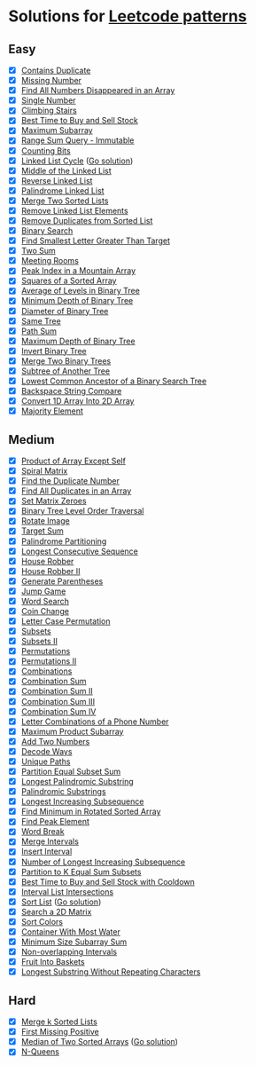 # Solutions for [Leetcode patterns](https://seanprashad.com/leetcode-patterns/)

## Easy
- [x] [Contains Duplicate](https://leetcode.com/problems/contains-duplicate/)
- [x] [Missing Number](https://leetcode.com/problems/missing-number/)
- [x] [Find All Numbers Disappeared in an Array](https://leetcode.com/problems/find-all-numbers-disappeared-in-an-array/)
- [x] [Single Number](https://leetcode.com/problems/single-number/)
- [x] [Climbing Stairs](https://leetcode.com/problems/climbing-stairs/)
- [x] [Best Time to Buy and Sell Stock](https://leetcode.com/problems/best-time-to-buy-and-sell-stock/)
- [x] [Maximum Subarray](https://leetcode.com/problems/maximum-subarray/)
- [x] [Range Sum Query - Immutable](https://leetcode.com/problems/range-sum-query-immutable/)
- [x] [Counting Bits](https://leetcode.com/problems/counting-bits/)
- [x] [Linked List Cycle](https://leetcode.com/problems/linked-list-cycle/) ([Go solution](https://github.com/devbackend/go-leetcode/blob/master/pkg/easy/linked_list_cycle.go))
- [x] [Middle of the Linked List](https://leetcode.com/problems/middle-of-the-linked-list/)
- [x] [Reverse Linked List](https://leetcode.com/problems/reverse-linked-list/)
- [x] [Palindrome Linked List](https://leetcode.com/problems/palindrome-linked-list/)
- [x] [Merge Two Sorted Lists](https://leetcode.com/problems/merge-two-sorted-lists/)
- [x] [Remove Linked List Elements](https://leetcode.com/problems/remove-linked-list-elements/)
- [x] [Remove Duplicates from Sorted List](https://leetcode.com/problems/remove-duplicates-from-sorted-list/)
- [x] [Binary Search](https://leetcode.com/problems/binary-search/)
- [x] [Find Smallest Letter Greater Than Target](https://leetcode.com/problems/find-smallest-letter-greater-than-target/)
- [x] [Two Sum](https://leetcode.com/problems/two-sum/)
- [x] [Meeting Rooms](https://leetcode.com/problems/meeting-rooms)
- [x] [Peak Index in a Mountain Array](https://leetcode.com/problems/peak-index-in-a-mountain-array/)
- [x] [Squares of a Sorted Array](https://leetcode.com/problems/squares-of-a-sorted-array/)
- [x] [Average of Levels in Binary Tree](https://leetcode.com/problems/average-of-levels-in-binary-tree/)
- [x] [Minimum Depth of Binary Tree](https://leetcode.com/problems/minimum-depth-of-binary-tree/)
- [x] [Diameter of Binary Tree](https://leetcode.com/problems/diameter-of-binary-tree/)
- [x] [Same Tree](https://leetcode.com/problems/same-tree/)
- [x] [Path Sum](https://leetcode.com/problems/path-sum/)
- [x] [Maximum Depth of Binary Tree](https://leetcode.com/problems/maximum-depth-of-binary-tree/)
- [x] [Invert Binary Tree](https://leetcode.com/problems/invert-binary-tree/)
- [x] [Merge Two Binary Trees](https://leetcode.com/problems/merge-two-binary-trees/)
- [x] [Subtree of Another Tree](https://leetcode.com/problems/subtree-of-another-tree/)
- [x] [Lowest Common Ancestor of a Binary Search Tree](https://leetcode.com/problems/lowest-common-ancestor-of-a-binary-search-tree/)
- [x] [Backspace String Compare](https://leetcode.com/problems/backspace-string-compare/)
- [x] [Convert 1D Array Into 2D Array](https://leetcode.com/problems/convert-1d-array-into-2d-array/)
- [x] [Majority Element](https://leetcode.com/problems/majority-element/)

## Medium
- [x] [Product of Array Except Self](https://leetcode.com/problems/product-of-array-except-self/)
- [x] [Spiral Matrix](https://leetcode.com/problems/spiral-matrix/)
- [x] [Find the Duplicate Number](https://leetcode.com/problems/find-the-duplicate-number/)
- [x] [Find All Duplicates in an Array](https://leetcode.com/problems/find-all-duplicates-in-an-array/)
- [x] [Set Matrix Zeroes](https://leetcode.com/problems/set-matrix-zeroes/)
- [x] [Binary Tree Level Order Traversal](https://leetcode.com/problems/binary-tree-level-order-traversal/)
- [x] [Rotate Image](https://leetcode.com/problems/rotate-image/)
- [x] [Target Sum](https://leetcode.com/problems/target-sum/)
- [x] [Palindrome Partitioning](https://leetcode.com/problems/palindrome-partitioning/)
- [x] [Longest Consecutive Sequence](https://leetcode.com/problems/longest-consecutive-sequence/)
- [x] [House Robber](https://leetcode.com/problems/house-robber/)
- [x] [House Robber II](https://leetcode.com/problems/house-robber-ii/)
- [x] [Generate Parentheses](https://leetcode.com/problems/generate-parentheses/)
- [x] [Jump Game](https://leetcode.com/problems/jump-game/)
- [x] [Word Search](https://leetcode.com/problems/word-search/)
- [x] [Coin Change](https://leetcode.com/problems/coin-change/)
- [x] [Letter Case Permutation](https://leetcode.com/problems/letter-case-permutation/)
- [x] [Subsets](https://leetcode.com/problems/subsets/)
- [x] [Subsets II](https://leetcode.com/problems/subsets-ii/)
- [x] [Permutations](https://leetcode.com/problems/permutations/)
- [x] [Permutations II](https://leetcode.com/problems/permutations-ii/)
- [x] [Combinations](https://leetcode.com/problems/combinations/)
- [x] [Combination Sum](https://leetcode.com/problems/combination-sum/)
- [x] [Combination Sum II](https://leetcode.com/problems/combination-sum-ii/)
- [x] [Combination Sum III](https://leetcode.com/problems/combination-sum-iii/)
- [x] [Combination Sum IV](https://leetcode.com/problems/combination-sum-iv/)
- [x] [Letter Combinations of a Phone Number](https://leetcode.com/problems/letter-combinations-of-a-phone-number/)
- [x] [Maximum Product Subarray](https://leetcode.com/problems/maximum-product-subarray/)
- [x] [Add Two Numbers](https://leetcode.com/problems/add-two-numbers/)
- [x] [Decode Ways](https://leetcode.com/problems/decode-ways/)
- [x] [Unique Paths](https://leetcode.com/problems/unique-paths/)
- [x] [Partition Equal Subset Sum](https://leetcode.com/problems/partition-equal-subset-sum/)
- [x] [Longest Palindromic Substring](https://leetcode.com/problems/longest-palindromic-substring/)
- [x] [Palindromic Substrings](https://leetcode.com/problems/palindromic-substrings/)
- [x] [Longest Increasing Subsequence](https://leetcode.com/problems/longest-increasing-subsequence/)
- [x] [Find Minimum in Rotated Sorted Array](https://leetcode.com/problems/find-minimum-in-rotated-sorted-array/)
- [x] [Find Peak Element](https://leetcode.com/problems/find-peak-element/)
- [x] [Word Break](https://leetcode.com/problems/word-break/)
- [x] [Merge Intervals](https://leetcode.com/problems/merge-intervals/)
- [x] [Insert Interval](https://leetcode.com/problems/insert-interval/)
- [x] [Number of Longest Increasing Subsequence](https://leetcode.com/problems/number-of-longest-increasing-subsequence/)
- [x] [Partition to K Equal Sum Subsets](https://leetcode.com/problems/partition-to-k-equal-sum-subsets/)
- [x] [Best Time to Buy and Sell Stock with Cooldown](https://leetcode.com/problems/best-time-to-buy-and-sell-stock-with-cooldown/)
- [x] [Interval List Intersections](https://leetcode.com/problems/interval-list-intersections/)
- [x] [Sort List](https://leetcode.com/problems/sort-list/) ([Go solution](https://github.com/devbackend/go-leetcode/blob/master/pkg/medium/sort_list.go))
- [x] [Search a 2D Matrix](https://leetcode.com/problems/search-a-2d-matrix/)
- [x] [Sort Colors](https://leetcode.com/problems/sort-colors/)
- [x] [Container With Most Water](https://leetcode.com/problems/container-with-most-water/)
- [x] [Minimum Size Subarray Sum](https://leetcode.com/problems/minimum-size-subarray-sum/)
- [x] [Non-overlapping Intervals](https://leetcode.com/problems/non-overlapping-intervals/)
- [x] [Fruit Into Baskets](https://leetcode.com/problems/fruit-into-baskets/)
- [x] [Longest Substring Without Repeating Characters](https://leetcode.com/problems/longest-substring-without-repeating-characters/)

## Hard
- [x] [Merge k Sorted Lists](https://leetcode.com/problems/merge-k-sorted-lists/)
- [x] [First Missing Positive](https://leetcode.com/problems/first-missing-positive/)
- [x] [Median of Two Sorted Arrays](https://leetcode.com/problems/median-of-two-sorted-arrays/) ([Go solution](https://github.com/devbackend/go-leetcode/blob/master/pkg/hard/median_sorted_arrays.go))
- [x] [N-Queens](https://leetcode.com/problems/n-queens/)